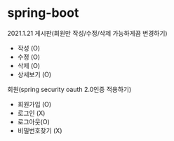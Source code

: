 # spring-boot
2021.1.21
게시판(회원만 작성/수정/삭제 가능하게끔 변경하기)
  - 작성 (O)
  - 수정 (O)
  - 삭제 (O)
  - 상세보기 (O)
  
회원(spring security oauth 2.0인증 적용하기)
  - 회원가입 (O)
  - 로그인 (X)
  - 로그아웃(O)
  - 비밀번호찾기 (X)
